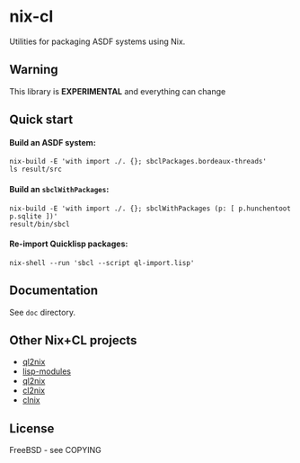 # nix-cl

Utilities for packaging ASDF systems using Nix.

## Warning
This library is **EXPERIMENTAL** and everything can change

## Quick start

#### Build an ASDF system:

```
nix-build -E 'with import ./. {}; sbclPackages.bordeaux-threads'
ls result/src
```

#### Build an `sbclWithPackages`:

```
nix-build -E 'with import ./. {}; sbclWithPackages (p: [ p.hunchentoot p.sqlite ])'
result/bin/sbcl
```

#### Re-import Quicklisp packages:

```
nix-shell --run 'sbcl --script ql-import.lisp'
```

## Documentation

See `doc` directory.

## Other Nix+CL projects

- [ql2nix](https://github.com/SquircleSpace/ql2nix)
- [lisp-modules](https://github.com/NixOS/nixpkgs/tree/master/pkgs/development/lisp-modules)
- [ql2nix](https://github.com/jasom/ql2nix)
- [cl2nix](https://github.com/teu5us/cl2nix)
- [clnix](https://git.sr.ht/~remexre/clnix)

## License

FreeBSD - see COPYING
